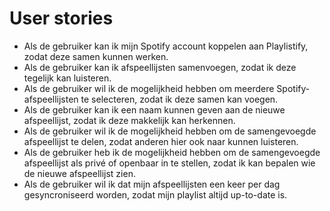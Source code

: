 # User stories

* Als de gebruiker kan ik mijn Spotify account koppelen aan Playlistify, zodat deze samen kunnen werken.
* Als de gebruiker kan ik afspeellijsten samenvoegen, zodat ik deze tegelijk kan luisteren.
* Als de gebruiker wil ik de mogelijkheid hebben om meerdere Spotify-afspeellijsten te selecteren, zodat ik deze samen kan voegen.
* Als de gebruiker kan ik een naam kunnen geven aan de nieuwe afspeellijst, zodat ik deze makkelijk kan herkennen.
* Als de gebruiker wil ik de mogelijkheid hebben om de samengevoegde afspeellijst te delen, zodat anderen hier ook naar kunnen luisteren.
* Als de gebruiker heb ik de mogelijkheid hebben om de samengevoegde afspeellijst als privé of openbaar in te stellen, zodat ik kan bepalen wie de nieuwe afspeellijst zien.
* Als de gebruiker wil ik dat mijn afspeellijsten een keer per dag gesyncroniseerd worden, zodat mijn playlist altijd up-to-date is.

